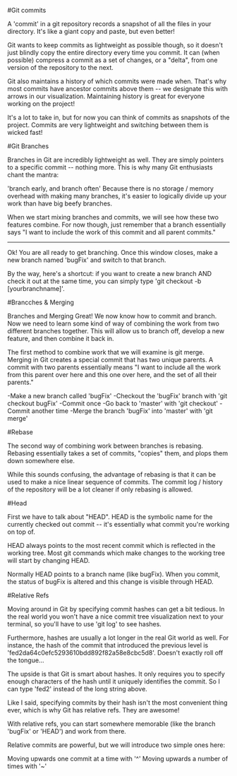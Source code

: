 #Git commits

A 'commit' in a git repository records a snapshot of all the files in your directory. It's like a giant copy and paste, but even better!

Git wants to keep commits as lightweight as possible though, so it doesn't just blindly copy the entire directory every time you commit. It can (when possible) compress a commit as a set of changes, or a "delta", from one version of the repository to the next.

Git also maintains a history of which commits were made when. That's why most commits have ancestor commits above them -- we designate this with arrows in our visualization. Maintaining history is great for everyone working on the project!

It's a lot to take in, but for now you can think of commits as snapshots of the project. Commits are very lightweight and switching between them is wicked fast!

#Git Branches

Branches in Git are incredibly lightweight as well. They are simply pointers to a specific commit -- nothing more. This is why many Git enthusiasts chant the mantra:

'branch early, and branch often'
Because there is no storage / memory overhead with making many branches, it's easier to logically divide up your work than have big beefy branches.

When we start mixing branches and commits, we will see how these two features combine. For now though, just remember that a branch essentially says "I want to include the work of this commit and all parent commits."

----------------------------------
Ok! You are all ready to get branching. Once this window closes, make a new branch named 'bugFix' and switch to that branch.

By the way, here's a shortcut: if you want to create a new branch AND check it out at the same time, you can simply type 'git checkout -b [yourbranchname]'.

#Brancches & Merging

Branches and Merging
Great! We now know how to commit and branch. Now we need to learn some kind of way of combining the work from two different branches together. This will allow us to branch off, develop a new feature, and then combine it back in.

The first method to combine work that we will examine is git merge. Merging in Git creates a special commit that has two unique parents. A commit with two parents essentially means "I want to include all the work from this parent over here and this one over here, and the set of all their parents."

-Make a new branch called 'bugFix'
-Checkout the 'bugFix' branch with 'git checkout bugFix'
-Commit once
-Go back to 'master' with 'git checkout'
-Commit another time
-Merge the branch 'bugFix' into 'master' with 'git merge'

#Rebase

The second way of combining work between branches is rebasing. Rebasing essentially takes a set of commits, "copies" them, and plops them down somewhere else.

While this sounds confusing, the advantage of rebasing is that it can be used to make a nice linear sequence of commits. The commit log / history of the repository will be a lot cleaner if only rebasing is allowed.

#Head

First we have to talk about "HEAD". HEAD is the symbolic name for the currently checked out commit -- it's essentially what commit you're working on top of.

HEAD always points to the most recent commit which is reflected in the working tree. Most git commands which make changes to the working tree will start by changing HEAD.

Normally HEAD points to a branch name (like bugFix). When you commit, the status of bugFix is altered and this change is visible through HEAD.

#Relative Refs

Moving around in Git by specifying commit hashes can get a bit tedious. In the real world you won't have a nice commit tree visualization next to your terminal, so you'll have to use 'git log' to see hashes.

Furthermore, hashes are usually a lot longer in the real Git world as well. For instance, the hash of the commit that introduced the previous level is 'fed2da64c0efc5293610bdd892f82a58e8cbc5d8'. Doesn't exactly roll off the tongue...

The upside is that Git is smart about hashes. It only requires you to specify enough characters of the hash until it uniquely identifies the commit. So I can type 'fed2' instead of the long string above.

Like I said, specifying commits by their hash isn't the most convenient thing ever, which is why Git has relative refs. They are awesome!

With relative refs, you can start somewhere memorable (like the branch 'bugFix' or 'HEAD') and work from there.

Relative commits are powerful, but we will introduce two simple ones here:

Moving upwards one commit at a time with '^'
Moving upwards a number of times with '~<num>'
